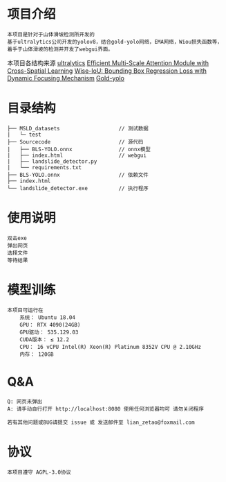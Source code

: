 # 项目介绍

    本项目是针对于山体滑坡检测所开发的
    基于ultralytics公司开发的yolov8，结合gold-yolo网络，EMA网络，Wiou损失函数等，着手于山体滑坡的检测并开发了webgui界面。

本项目各结构来源
    [ultralytics](https://github.com/ultralytics/ultralytics)
    [Efficient Multi-Scale Attention Module with Cross-Spatial Learning](https://arxiv.org/abs/2305.13563v1)
    [Wise-IoU: Bounding Box Regression Loss with Dynamic Focusing Mechanism](https://arxiv.org/abs/2301.10051)
    [Gold-yolo](https://github.com/huawei-noah/Efficient-Computing/tree/master/Detection/Gold-YOLO)

# 目录结构          
    ├── MSLD_datasets                   // 测试数据
    |   └─ test
    ├── Sourcecode                      // 源代码
    |   ├── BLS-YOLO.onnx               // onnx模型
    |   ├── index.html                  // webgui
    |   ├── landslide_detector.py       
    |   └── requirements.txt
    ├── BLS-YOLO.onnx                   // 依赖文件
    ├── index.html                      
    └── landslide_detector.exe          // 执行程序

# 使用说明

    双击exe
    弹出网页
    选择文件
    等待结果

# 模型训练
    本项目可运行在
        系统： Ubuntu 18.04 
        GPU： RTX 4090(24GB)
        GPU驱动： 535.129.03
        CUDA版本： ≤ 12.2
        CPU： 16 vCPU Intel(R) Xeon(R) Platinum 8352V CPU @ 2.10GHz
        内存： 120GB
 
# Q&A

    Q: 网页未弹出
    A: 请手动自行打开 http://localhost:8080 使用任何浏览器均可 请勿关闭程序

    若有其他问题或BUG请提交 issue 或 发送邮件至 lian_zetao@foxmail.com

# 协议
    本项目遵守 AGPL-3.0协议

